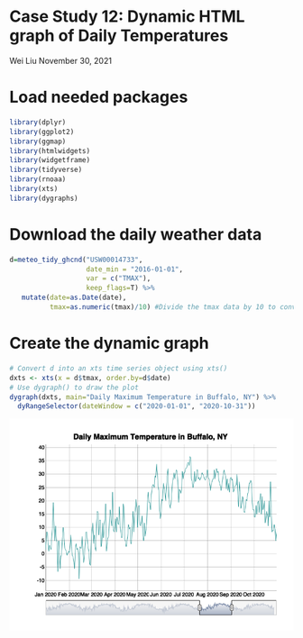 Case Study 12: Dynamic HTML graph of Daily Temperatures
================
Wei Liu
November 30, 2021

# Load needed packages

``` r
library(dplyr)
library(ggplot2)
library(ggmap)
library(htmlwidgets)
library(widgetframe)
library(tidyverse)
library(rnoaa)
library(xts)
library(dygraphs)
```

# Download the daily weather data

``` r
d=meteo_tidy_ghcnd("USW00014733",
                   date_min = "2016-01-01", 
                   var = c("TMAX"),
                   keep_flags=T) %>% 
   mutate(date=as.Date(date),
          tmax=as.numeric(tmax)/10) #Divide the tmax data by 10 to convert to degrees.
```

# Create the dynamic graph

``` r
# Convert d into an xts time series object using xts()
dxts <- xts(x = d$tmax, order.by=d$date)
# Use dygraph() to draw the plot
dygraph(dxts, main="Daily Maximum Temperature in Buffalo, NY") %>%
  dyRangeSelector(dateWindow = c("2020-01-01", "2020-10-31")) 
```

![](case_study_12_files/figure-gfm/unnamed-chunk-3-1.png)<!-- -->
